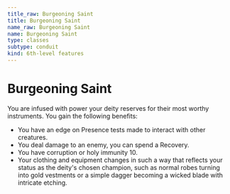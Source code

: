 ```yaml
---
title_raw: Burgeoning Saint
title: Burgeoning Saint
name_raw: Burgeoning Saint
name: Burgeoning Saint
type: classes
subtype: conduit
kind: 6th-level features
---
```


# Burgeoning Saint

You are infused with power your deity reserves for their most worthy instruments. You gain the following benefits:

- You have an edge on Presence tests made to interact with other creatures.
- You deal damage to an enemy, you can spend a Recovery.
- You have corruption or holy immunity 10.
- Your clothing and equipment changes in such a way that reflects your status as the deity's chosen champion, such as normal robes turning into gold vestments or a simple dagger becoming a wicked blade with intricate etching.
